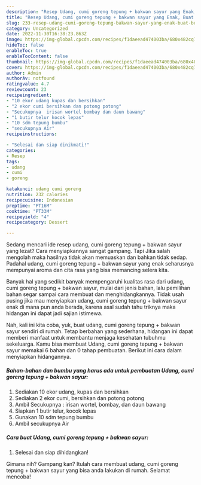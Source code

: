 ```yaml
---
description: "Resep Udang, cumi goreng tepung + bakwan sayur yang Enak, Buat Buka Puasa}"
title: "Resep Udang, cumi goreng tepung + bakwan sayur yang Enak, Buat Buka Puasa}"
slug: 233-resep-udang-cumi-goreng-tepung-bakwan-sayur-yang-enak-buat-buka-puasa
category: Uncategorized
date: 2022-11-30T16:38:23.863Z
image: https://img-global.cpcdn.com/recipes/f1daeead474003ba/680x482cq70/udang-cumi-goreng-tepung-bakwan-sayur-foto-resep-utama.jpg
hideToc: false
enableToc: true
enableTocContent: false
thumbnail: https://img-global.cpcdn.com/recipes/f1daeead474003ba/680x482cq70/udang-cumi-goreng-tepung-bakwan-sayur-foto-resep-utama.jpg
cover: https://img-global.cpcdn.com/recipes/f1daeead474003ba/680x482cq70/udang-cumi-goreng-tepung-bakwan-sayur-foto-resep-utama.jpg
author: Admin
authorAv: notfound
ratingvalue: 4.7
reviewcount: 23
recipeingredient:
- "10 ekor udang kupas dan bersihkan"
- "2 ekor cumi bersihkan dan potong potong"
- "Secukupnya  irisan wortel bombay dan daun bawang"
- "1 butir telur kocok lepas"
- "10 sdm tepung bumbu"
- "secukupnya Air"
recipeinstructions:

- "Selesai dan siap dinikmati!"
categories:
- Resep
tags:
- udang
- cumi
- goreng

katakunci: udang cumi goreng 
nutrition: 232 calories
recipecuisine: Indonesian
preptime: "PT16M"
cooktime: "PT33M"
recipeyield: "4"
recipecategory: Dessert

---
```



Sedang mencari ide resep udang, cumi goreng tepung + bakwan sayur yang lezat? Cara menyiapkannya sangat gampang. Tapi Jika salah mengolah maka hasilnya tidak akan memuaskan dan bahkan tidak sedap. Padahal udang, cumi goreng tepung + bakwan sayur yang enak seharusnya mempunyai aroma dan cita rasa yang bisa memancing selera kita.




Banyak hal yang sedikit banyak mempengaruhi kualitas rasa dari udang, cumi goreng tepung + bakwan sayur, mulai dari jenis bahan, lalu pemilihan bahan segar sampai cara membuat dan menghidangkannya. Tidak usah pusing jika mau menyiapkan udang, cumi goreng tepung + bakwan sayur enak di mana pun anda berada, karena asal sudah tahu triknya maka hidangan ini dapat jadi sajian istimewa.


Nah, kali ini kita coba, yuk, buat udang, cumi goreng tepung + bakwan sayur sendiri di rumah. Tetap berbahan yang sederhana, hidangan ini dapat memberi manfaat untuk membantu menjaga kesehatan tubuhmu sekeluarga. Kamu bisa membuat Udang, cumi goreng tepung + bakwan sayur memakai 6 bahan dan 0 tahap pembuatan. Berikut ini cara dalam menyiapkan hidangannya.

<!--inarticleads1-->

##### Bahan-bahan dan bumbu yang harus ada untuk pembuatan Udang, cumi goreng tepung + bakwan sayur:

1. Sediakan 10 ekor udang, kupas dan bersihkan
1. Sediakan 2 ekor cumi, bersihkan dan potong potong
1. Ambil Secukupnya : irisan wortel, bombay, dan daun bawang
1. Siapkan 1 butir telur, kocok lepas
1. Gunakan 10 sdm tepung bumbu
1. Ambil secukupnya Air




<!--inarticleads2-->

##### Cara buat Udang, cumi goreng tepung + bakwan sayur:


1. Selesai dan siap dihidangkan!



Gimana nih? Gampang kan? Itulah cara membuat udang, cumi goreng tepung + bakwan sayur yang bisa anda lakukan di rumah. Selamat mencoba!
